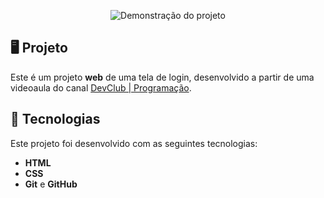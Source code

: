 <p align="center">
  <img src="/github/preview.png" alt="Demonstração do projeto" width=""100%>
</p>

## 🖥️ Projeto
Este é um projeto **web** de uma tela de login, desenvolvido a partir de uma videoaula do canal [DevClub | Programação](https://www.youtube.com/@canaldevclub).

## 🚀 Tecnologias
Este projeto foi desenvolvido com as seguintes tecnologias:

- **HTML**
- **CSS**
- **Git** e **GitHub**